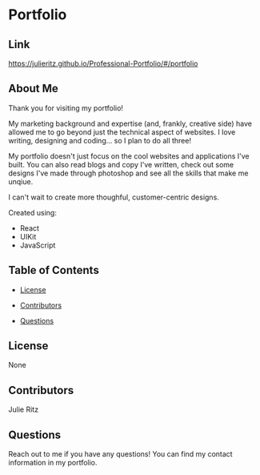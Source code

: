 # Portfolio
## Link
https://julieritz.github.io/Professional-Portfolio/#/portfolio
## About Me
Thank you for visiting my portfolio!

My marketing background and expertise (and, frankly, creative side) have allowed me to go beyond just the technical aspect of websites. I love writing, designing and coding... so I plan to do all three!

My portfolio doesn't just focus on the cool websites and applications I've built. You can also read blogs and copy I've written, check out some designs I've made through photoshop and see all the skills that make me unqiue.

I can't wait to create more thoughful, customer-centric designs.

Created using:
- React
- UIKit
- JavaScript
## Table of Contents
* [License](#license)

* [Contributors](#contributors)

* [Questions](#questions)
## License
None
## Contributors
Julie Ritz
## Questions
Reach out to me if you have any questions! You can find my contact information in my portfolio.